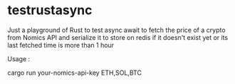 # testrustasync

Just a playground of Rust to test async await to fetch the price of a crypto from Nomics API and serialize it to
store on redis if it doesn't exist yet or its last fetched time is more than 1 hour 


Usage :

cargo run your-nomics-api-key ETH,SOL,BTC
